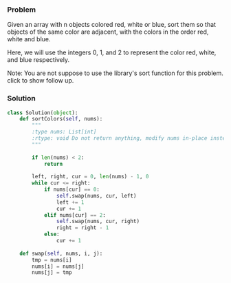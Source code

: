 ### Problem
Given an array with n objects colored red, white or blue, sort them so that objects of the same color are adjacent, with the colors in the order red, white and blue.

Here, we will use the integers 0, 1, and 2 to represent the color red, white, and blue respectively.

Note:
You are not suppose to use the library's sort function for this problem.
click to show follow up.
### Solution

```python
class Solution(object):
    def sortColors(self, nums):
        """
        :type nums: List[int]
        :rtype: void Do not return anything, modify nums in-place instead.
        """
        
        if len(nums) < 2:
            return
        
        left, right, cur = 0, len(nums) - 1, 0
        while cur <= right:
            if nums[cur] == 0:
                self.swap(nums, cur, left)
                left += 1
                cur += 1
            elif nums[cur] == 2:
                self.swap(nums, cur, right)
                right = right - 1
            else:
                cur += 1
    
    def swap(self, nums, i, j):
        tmp = nums[i]
        nums[i] = nums[j]
        nums[j] = tmp
```